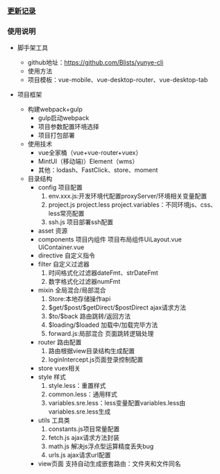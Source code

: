 ### [更新记录](https://github.com/wenchao-pc/kuozi-cli/blob/vue-mobile/CHANGELOG.md)
### 使用说明
- 脚手架工具
	- github地址：https://github.com/Blists/yunye-cli
	- 使用方法
	- 项目模板：vue-mobile、vue-desktop-router、vue-desktop-tab

- 项目框架
	-  构建webpack+gulp
		- gulp启动webpack
		- 项目参数配置环境选择
		- 项目打包部署 
	- 使用技术
		- vue全家桶（vue+vue-router+vuex）
		-  MintUI（移动端)）Element（wms）
		- 其他：lodash、FastClick、store、moment
	- 目录结构
		- config 项目配置
			1. env.xxx.js:开发环境代配置proxyServer/环境相关变量配置
			2. project.js project.less project.variables：不同环境js、css、less常亮配置
			3. ssh.js 项目部署ssh配置
		- asset 资源
		- components 项目内组件
			项目布局组件UiLayout.vue UiContainer.vue
		- directive 自定义指令
		- filter 自定义过滤器
			1. 时间格式化过滤器dateFmt、strDateFmt
			2. 数字格式化过滤器numFmt
		- mixin 全局混合/局部混合
			1. Store:本地存储操作api
			2. \$get/\$post/\$getDirect/\$postDirect ajax请求方法
			3. \$to/\$back 路由跳转/返回方法
			4. \$loading/\$loaded 加载中/加载完毕方法
			5. forward.js:局部混合 页面跳转逻辑处理
		- router 路由配置
			1. 路由根据view目录结构生成配置
			2. loginIntercept.js页面登录控制配置
		- store vuex相关
		- style 样式
			1. style.less：重置样式
			2. common.less：通用样式
			3. variables.sre.less：less变量配置variables.less由variables.sre.less生成
		- utils 工具类
			1. constants.js项目常量配置
			2. fetch.js ajax请求方法封装
			3. math.js 解决js浮点型运算精度丢失bug
			4. urls.js ajax请求url配置
		- view页面
			支持自动生成嵌套路由：文件夹和文件同名

		
